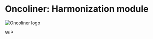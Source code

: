 # Oncoliner: Harmonization module<!-- omit in toc -->

![Oncoliner logo](../docs/images/ONCOLINER_LOGO_COLOR.png)

WIP
